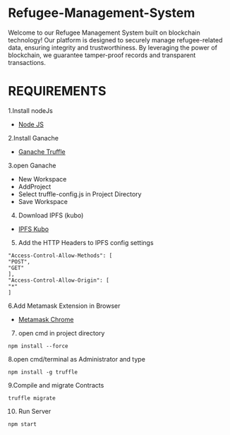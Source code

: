 # Refugee-Management-System

Welcome to our Refugee Management System built on blockchain technology! Our platform is designed to securely manage refugee-related data, ensuring integrity and trustworthiness. By leveraging the power of blockchain, we guarantee tamper-proof records and transparent transactions.

# REQUIREMENTS

1.Install nodeJs

* [Node JS](https://nodejs.org/en/download/)

2.Install Ganache

* [Ganache Truffle](https://www.trufflesuite.com/ganache)

3.open Ganache
 
 *  New Workspace
 *  AddProject
 *  Select truffle-config.js in Project Directory
 *  Save Workspace

4. Download IPFS (kubo)

* [IPFS Kubo](https://dist.ipfs.tech/#go-ipfs)

5. Add the HTTP Headers to IPFS config settings 

```
"Access-Control-Allow-Methods": [
"POST",
"GET"
],
"Access-Control-Allow-Origin": [
"*"
]
```

6.Add Metamask Extension in Browser

* [Metamask Chrome](https://chrome.google.com/webstore/detail/metamask/nkbihfbeogaeaoehlefnkodbefgpgknn?hl=en-US)

7. open cmd in project directory

```
npm install --force
```

8.open cmd/terminal as Administrator and type

```
npm install -g truffle
```


9.Compile and migrate Contracts
 ```
 truffle migrate
 ```
10. Run Server

```
npm start
```
